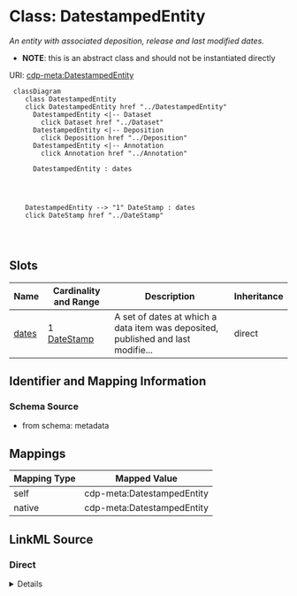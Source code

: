 

# Class: DatestampedEntity


_An entity with associated deposition, release and last modified dates._




* __NOTE__: this is an abstract class and should not be instantiated directly


URI: [cdp-meta:DatestampedEntity](metadataDatestampedEntity)






```mermaid
 classDiagram
    class DatestampedEntity
    click DatestampedEntity href "../DatestampedEntity"
      DatestampedEntity <|-- Dataset
        click Dataset href "../Dataset"
      DatestampedEntity <|-- Deposition
        click Deposition href "../Deposition"
      DatestampedEntity <|-- Annotation
        click Annotation href "../Annotation"
      
      DatestampedEntity : dates
        
          
    
    
    DatestampedEntity --> "1" DateStamp : dates
    click DateStamp href "../DateStamp"

        
      
```




<!-- no inheritance hierarchy -->


## Slots

| Name | Cardinality and Range | Description | Inheritance |
| ---  | --- | --- | --- |
| [dates](dates.md) | 1 <br/> [DateStamp](DateStamp.md) | A set of dates at which a data item was deposited, published and last modifie... | direct |









## Identifier and Mapping Information







### Schema Source


* from schema: metadata




## Mappings

| Mapping Type | Mapped Value |
| ---  | ---  |
| self | cdp-meta:DatestampedEntity |
| native | cdp-meta:DatestampedEntity |







## LinkML Source

<!-- TODO: investigate https://stackoverflow.com/questions/37606292/how-to-create-tabbed-code-blocks-in-mkdocs-or-sphinx -->

### Direct

<details>
```yaml
name: DatestampedEntity
description: An entity with associated deposition, release and last modified dates.
from_schema: metadata
abstract: true
attributes:
  dates:
    name: dates
    description: A set of dates at which a data item was deposited, published and
      last modified.
    from_schema: metadata
    rank: 1000
    alias: dates
    owner: DatestampedEntity
    domain_of:
    - DatestampedEntity
    - Dataset
    - Deposition
    - Annotation
    range: DateStamp
    required: true
    inlined: true
    inlined_as_list: true

```
</details>

### Induced

<details>
```yaml
name: DatestampedEntity
description: An entity with associated deposition, release and last modified dates.
from_schema: metadata
abstract: true
attributes:
  dates:
    name: dates
    description: A set of dates at which a data item was deposited, published and
      last modified.
    from_schema: metadata
    rank: 1000
    alias: dates
    owner: DatestampedEntity
    domain_of:
    - DatestampedEntity
    - Dataset
    - Deposition
    - Annotation
    range: DateStamp
    required: true
    inlined: true
    inlined_as_list: true

```
</details>